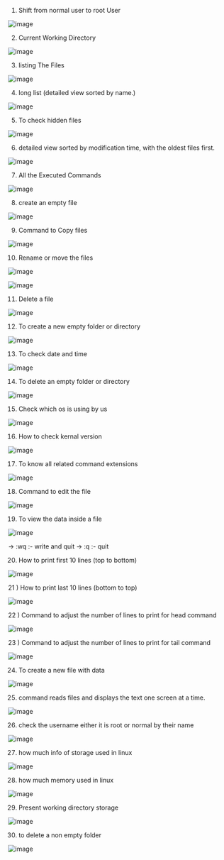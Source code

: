 1) Shift from normal user to root User

![image](https://github.com/user-attachments/assets/47c9172d-7e7e-4a51-98c3-638fb12fdcd7)

2) Current Working Directory

![image](https://github.com/user-attachments/assets/e68f0854-c79f-4bdd-8270-7db46a01202d)

3) listing The Files

![image](https://github.com/user-attachments/assets/f8ed7d59-9631-43bc-820f-e4e46dfa3f30)

4) long list (detailed view sorted by name.)

![image](https://github.com/user-attachments/assets/9c32a628-4d8c-4284-b42f-de23480f5c8b)

5) To check hidden files 

![image](https://github.com/user-attachments/assets/92b73cff-e8b0-49d0-bf5f-fa42f3f89db3)

6) detailed view sorted by modification time, with the oldest files first.

![image](https://github.com/user-attachments/assets/6e758080-dc36-4c7d-9cc0-4bf43331d62f)

7) All the Executed Commands

![image](https://github.com/user-attachments/assets/7a0a8df6-4a81-4d00-aac5-68916b83755c)

8) create an empty file

![image](https://github.com/user-attachments/assets/9e8ca21d-1a65-4cf4-b2f0-31f7041bc24a)

9) Command to Copy files 

![image](https://github.com/user-attachments/assets/5d35bdfe-3928-4692-bcd4-9a83fc51d536)

10) Rename or move the files

![image](https://github.com/user-attachments/assets/d7ab8247-6033-47f1-8360-07a5b11579cb)

![image](https://github.com/user-attachments/assets/b79e1d5b-7529-4b6f-9774-eacd774fc20e)

11) Delete a file 

![image](https://github.com/user-attachments/assets/0c790c6a-30da-4250-919c-f5d444aa6c23)

12) To create a new empty folder or directory 

![image](https://github.com/user-attachments/assets/a14ef6d9-cce3-4229-904a-51235c2e84b8)

13) To check date and time 

![image](https://github.com/user-attachments/assets/9abc8d15-616a-45b3-978d-b77eec029de9)

14) To delete an empty folder or directory 

![image](https://github.com/user-attachments/assets/22311210-1cd5-47f9-8c24-1fd652ae532a)

15) Check which os is using by us 

![image](https://github.com/user-attachments/assets/7f4c8038-48be-49eb-ad91-35585d2bde8d)

16) How to check kernal version

![image](https://github.com/user-attachments/assets/65c0739e-63ff-4c5c-8ca9-f232ac54d674)

17) To know all related command extensions 

![image](https://github.com/user-attachments/assets/83d7b45e-39c1-407a-84b5-324c0a8a344f)


18) Command to edit the file

![image](https://github.com/user-attachments/assets/10f0543c-8ee2-4497-b17f-1b225e0d09cf)

19) To view the data inside a file 

![image](https://github.com/user-attachments/assets/4a41d959-12eb-4aef-a130-8fd1cd69ef18)

-> :wq :- write and quit
-> :q :- quit

20) How to print first 10 lines (top to bottom)

![image](https://github.com/user-attachments/assets/6dac0682-8a12-48bf-8a3a-73a42b5b980b)

21 ) How to print last 10 lines (bottom to top)

![image](https://github.com/user-attachments/assets/12bdd729-7007-4ed2-ab3e-361a04d706ec)

22 ) Command to adjust the number of lines to print for head command

![image](https://github.com/user-attachments/assets/7aa5f3a8-e8aa-4e49-b110-eb4b0c5d9ced)

23 ) Command to adjust the number of lines to print for tail command

![image](https://github.com/user-attachments/assets/9c9ed04c-f29e-455e-8ed8-dde5804989c4)

24) To create a new file with data 

![image](https://github.com/user-attachments/assets/c0f9eb39-74a8-4366-9dec-08224180e435)

25) command reads files and displays the text one screen at a time.

![image](https://github.com/user-attachments/assets/bd632e95-9378-4f63-9c06-b59085715958)

26) check the username either it is root or normal by their name

![image](https://github.com/user-attachments/assets/7b778b83-54ea-4e8d-8857-1d80105f2272)

27) how much info of storage used in linux

![image](https://github.com/user-attachments/assets/4ad444ce-fb29-443f-82af-891587206873)

28) how much memory used in linux 

![image](https://github.com/user-attachments/assets/573d649f-b9f2-4bed-86c3-43c8e5695eb3)

29) Present working directory storage 

![image](https://github.com/user-attachments/assets/c9d195fb-be2c-4d8b-a5b4-882478e908fb)

30) to delete a non empty folder 

![image](https://github.com/user-attachments/assets/45f4f118-0d17-4b57-9d2b-08aa06b69284)

 












 



 













 






